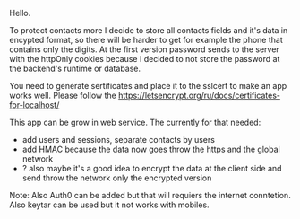 Hello.

To protect contacts more I decide to store all contacts fields and it's data in encypted format, so there will be harder to get for example the phone that contains only the digits. At the first version password sends to the server with the httpOnly cookies because I decided to not store the password at the backend's runtime or database.

You need to generate sertificates and place it to the sslcert to make an app works well. Please follow the https://letsencrypt.org/ru/docs/certificates-for-localhost/

This app can be grow in web service. The currently for that needed:
- add users and sessions, separate contacts by users
- add HMAC because the data now goes throw the https and the global network
- ? also maybe it's a good idea to encrypt the data at the client side and send throw the network only the encrypted version

Note:
Also Auth0 can be added but that will requiers the internet conntetion.
Also keytar can be used but it not works with mobiles.
